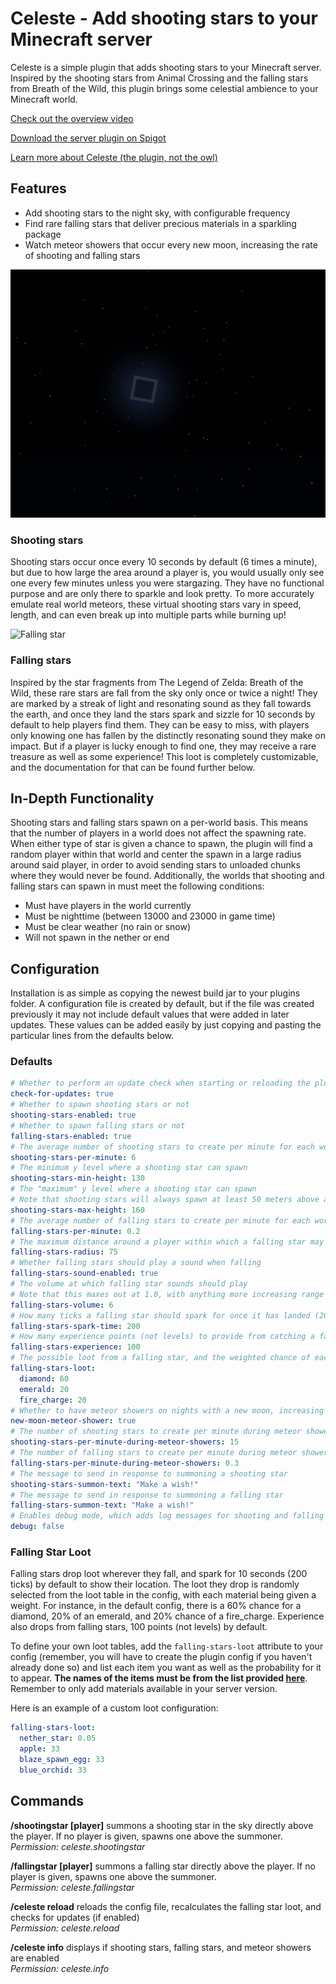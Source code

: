 # Celeste - Add shooting stars to your Minecraft server
Celeste is a simple plugin that adds shooting stars to your Minecraft server. Inspired by the shooting stars from Animal Crossing and the falling stars from Breath of the Wild, this plugin brings some celestial ambience to your Minecraft world.

[Check out the overview video](https://www.youtube.com/watch?v=TXdrECjVTiU)

[Download the server plugin on Spigot](https://www.spigotmc.org/resources/celeste.81862/)

[Learn more about Celeste (the plugin, not the owl)](https://idreesinc.com/about-celeste.html?utm_source=github&utm_medium=readme&utm_campaign=celeste)

## Features
- Add shooting stars to the night sky, with configurable frequency
- Find rare falling stars that deliver precious materials in a sparkling package
- Watch meteor showers that occur every new moon, increasing the rate of shooting and falling stars

![Shooting stars and a falling star in the corner](/images/meteor_shower.gif)

### Shooting stars
Shooting stars occur once every 10 seconds by default (6 times a minute), but due to how large the area around a player is, you would usually only see one every few minutes unless you were stargazing. They have no functional purpose and are only there to sparkle and look pretty.
To more accurately emulate real world meteors, these virtual shooting stars vary in speed, length, and can even break up into multiple parts while burning up!

![Falling star](/images/falling_star_close.gif)

### Falling stars
Inspired by the star fragments from The Legend of Zelda: Breath of the Wild, these rare stars are fall from the sky only once or twice a night! They are marked by a streak of light and resonating sound as they fall towards the earth, and once they land the stars spark and sizzle for 10 seconds by default to help players find them. They can be easy to miss, with players only knowing one has fallen by the distinctly resonating sound they make on impact. But if a player is lucky enough to find one, they may receive a rare treasure as well as some experience! This loot is completely customizable, and the documentation for that can be found further below.

## In-Depth Functionality
Shooting stars and falling stars spawn on a per-world basis. This means that the number of players in a world does not affect the spawning rate. When either type of star is given a chance to spawn, the plugin will find a random player within that world and center the spawn in a large radius around said player, in order to avoid sending stars to unloaded chunks where they would never be found.
Additionally, the worlds that shooting and falling stars can spawn in must meet the following conditions:
- Must have players in the world currently
- Must be nighttime (between 13000 and 23000 in game time)
- Must be clear weather (no rain or snow)
- Will not spawn in the nether or end

## Configuration
Installation is as simple as copying the newest build jar to your plugins folder. A configuration file is created by default, but if the file was created previously it may not include default values that were added in later updates. These values can be added easily by just copying and pasting the particular lines from the defaults below.
### Defaults
``` yaml
# Whether to perform an update check when starting or reloading the plugin
check-for-updates: true
# Whether to spawn shooting stars or not
shooting-stars-enabled: true
# Whether to spawn falling stars or not
falling-stars-enabled: true
# The average number of shooting stars to create per minute for each world
shooting-stars-per-minute: 6
# The minimum y level where a shooting star can spawn
shooting-stars-min-height: 130
# The "maximum" y level where a shooting star can spawn
# Note that shooting stars will always spawn at least 50 meters above a player which can overrule this limit
shooting-stars-max-height: 160
# The average number of falling stars to create per minute for each world
falling-stars-per-minute: 0.2
# The maximum distance around a player within which a falling star may spawn
falling-stars-radius: 75
# Whether falling stars should play a sound when falling
falling-stars-sound-enabled: true
# The volume at which falling star sounds should play
# Note that this maxes out at 1.0, with anything more increasing range by a factor of ~15 blocks per step
falling-stars-volume: 6
# How many ticks a falling star should spark for once it has landed (20 ticks is a second)
falling-stars-spark-time: 200
# How many experience points (not levels) to provide from catching a falling star
falling-stars-experience: 100
# The possible loot from a falling star, and the weighted chance of each item appearing
falling-stars-loot:
  diamond: 60
  emerald: 20
  fire_charge: 20
# Whether to have meteor showers on nights with a new moon, increasing the spawn rates
new-moon-meteor-shower: true
# The number of shooting stars to create per minute during meteor showers
shooting-stars-per-minute-during-meteor-showers: 15
# The number of falling stars to create per minute during meteor showers
falling-stars-per-minute-during-meteor-showers: 0.3
# The message to send in response to summoning a shooting star
shooting-stars-summon-text: "Make a wish!"
# The message to send in response to summoning a falling star
falling-stars-summon-text: "Make a wish!"
# Enables debug mode, which adds log messages for shooting and falling stars among other things
debug: false
```
### Falling Star Loot
Falling stars drop loot wherever they fall, and spark for 10 seconds (200 ticks) by default to show their location. The loot they drop is randomly selected from the loot table in the config, with each material being given a weight. For instance, in the default config, there is a 60% chance for a diamond, 20% of an emerald, and 20% chance of a fire_charge. Experience also drops from falling stars, 100 points (not levels) by default.

To define your own loot tables, add the `falling-stars-loot` attribute to your config (remember, you will have to create the plugin config if you haven't already done so) and list each item you want as well as the probability for it to appear. **The names of the items must be from the list provided [here](https://hub.spigotmc.org/javadocs/spigot/org/bukkit/Material.html)**. Remember to only add materials available in your server version.

Here is an example of a custom loot configuration:

``` yaml
falling-stars-loot:
  nether_star: 0.05
  apple: 33
  blaze_spawn_egg: 33
  blue_orchid: 33
 ```

## Commands
**/shootingstar [player]**  summons a shooting star in the sky directly above the player. If no player is given, spawns one above the summoner.  
*Permission: celeste.shootingstar*

**/fallingstar [player]** summons a falling star directly above the player. If no player is given, spawns one above the summoner.  
*Permission: celeste.fallingstar*

**/celeste reload** reloads the config file, recalculates the falling star loot, and checks for updates (if enabled)  
*Permission: celeste.reload*

**/celeste info** displays if shooting stars, falling stars, and meteor showers are enabled  
*Permission: celeste.info*

